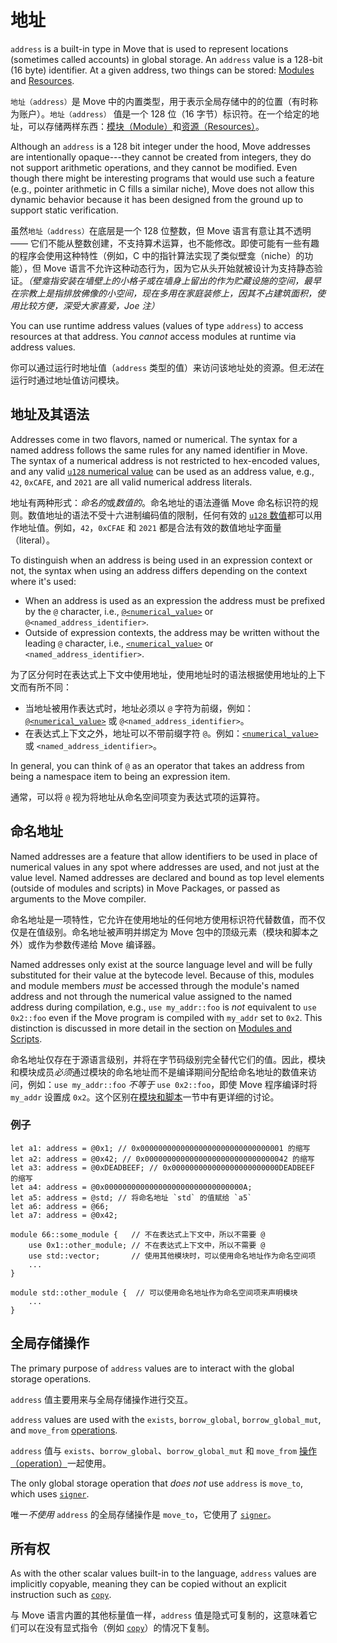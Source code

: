 # 地址

`address` is a built-in type in Move that is used to represent locations (sometimes called accounts) in global storage. An `address` value is a 128-bit (16 byte) identifier. At a given address, two things can be stored: [Modules](./modules-and-scripts.md) and [Resources](./structs-and-resources.md).

`地址（address）`是 Move 中的内置类型，用于表示全局存储中的的位置（有时称为账户）。`地址（address）` 值是一个 128 位（16 字节）标识符。在一个给定的地址，可以存储两样东西：[模块（Module）](./modules-and-scripts.md)和[资源（Resources）](./structs-and-resources.md)。

Although an `address` is a 128 bit integer under the hood, Move addresses are intentionally opaque---they cannot be created from integers, they do not support arithmetic operations, and they cannot be modified. Even though there might be interesting programs that would use such a feature (e.g., pointer arithmetic in C fills a similar niche), Move does not allow this dynamic behavior because it has been designed from the ground up to support static verification.

虽然`地址（address）`在底层是一个 128 位整数，但 Move 语言有意让其不透明 —— 它们不能从整数创建，不支持算术运算，也不能修改。即使可能有一些有趣的程序会使用这种特性（例如，C 中的指针算法实现了类似壁龛（niche）的功能），但 Move 语言不允许这种动态行为，因为它从头开始就被设计为支持静态验证。*（壁龛指安装在墙壁上的小格子或在墙身上留出的作为贮藏设施的空间，最早在宗教上是指排放佛像的小空间，现在多用在家庭装修上，因其不占建筑面积，使用比较方便，深受大家喜爱，Joe 注）*

You can use runtime address values (values of type `address`) to access resources at that address. You *cannot* access modules at runtime via address values.

你可以通过运行时地址值（`address` 类型的值）来访问该地址处的资源。但*无法*在运行时通过地址值访问模块。

## 地址及其语法

Addresses come in two flavors, named or numerical. The syntax for a named address follows the
same rules for any named identifier in Move. The syntax of a numerical address is not restricted
to hex-encoded values, and any valid [`u128` numerical value](./integers.md) can be used as an
address value, e.g., `42`, `0xCAFE`, and `2021` are all valid numerical address
literals.

地址有两种形式：*命名的*或*数值的*。命名地址的语法遵循 Move 命名标识符的规则。数值地址的语法不受十六进制编码值的限制，任何有效的 [`u128` 数值](./integers.md)都可以用作地址值。例如，`42`，`0xCFAE` 和 `2021` 都是合法有效的数值地址字面量（literal）。

To distinguish when an address is being used in an expression context or not, the
syntax when using an address differs depending on the context where it's used:
* When an address is used as an expression the address must be prefixed by the `@` character, i.e., [`@<numerical_value>`](./integers.md) or `@<named_address_identifier>`.
* Outside of expression contexts, the address may be written without the leading `@` character, i.e., [`<numerical_value>`](./integers.md) or `<named_address_identifier>`.

为了区分何时在表达式上下文中使用地址，使用地址时的语法根据使用地址的上下文而有所不同：

* 当地址被用作表达式时，地址必须以 `@` 字符为前缀，例如：[`@<numerical_value>`](./integers.md) 或 `@<named_address_identifier>`。
* 在表达式上下文之外，地址可以不带前缀字符 `@`。例如：[`<numerical_value>`](./integers.md) 或 `<named_address_identifier>`。

In general, you can think of `@` as an operator that takes an address from being a namespace item to being an expression item.

通常，可以将 `@` 视为将地址从命名空间项变为表达式项的运算符。

## 命名地址

Named addresses are a feature that allow identifiers to be used in place of
numerical values in any spot where addresses are used, and not just at the
value level.  Named addresses are declared and bound as top level elements
(outside of modules and scripts) in Move Packages, or passed as arguments
to the Move compiler.

命名地址是一项特性，它允许在使用地址的任何地方使用标识符代替数值，而不仅仅是在值级别。命名地址被声明并绑定为 Move 包中的顶级元素（模块和脚本之外）或作为参数传递给 Move 编译器。

Named addresses only exist at the source language level and will be fully
substituted for their value at the bytecode level. Because of this, modules
and module members _must_ be accessed through the module's named address
and not through the numerical value assigned to the named address during
compilation, e.g., `use my_addr::foo` is _not_ equivalent to `use 0x2::foo`
even if the Move program is compiled with `my_addr` set to `0x2`. This
distinction is discussed in more detail in the section on [Modules and
Scripts](./modules-and-scripts.md).

命名地址仅存在于源语言级别，并将在字节码级别完全替代它们的值。因此，模块和模块成员*必须*通过模块的命名地址而不是编译期间分配给命名地址的数值来访问，例如：`use my_addr::foo` *不等于* `use 0x2::foo`，即使 Move 程序编译时将 `my_addr` 设置成 `0x2`。这个区别在[模块和脚本](./modules-and-scripts.md)一节中有更详细的讨论。

### 例子

```move
let a1: address = @0x1; // 0x00000000000000000000000000000001 的缩写
let a2: address = @0x42; // 0x00000000000000000000000000000042 的缩写
let a3: address = @0xDEADBEEF; // 0x000000000000000000000000DEADBEEF 的缩写
let a4: address = @0x0000000000000000000000000000000A;
let a5: address = @std; // 将命名地址 `std` 的值赋给 `a5`
let a6: address = @66;
let a7: address = @0x42;

module 66::some_module {   // 不在表达式上下文中，所以不需要 @
    use 0x1::other_module; // 不在表达式上下文中，所以不需要 @
    use std::vector;       // 使用其他模块时，可以使用命名地址作为命名空间项
    ...
}

module std::other_module {  // 可以使用命名地址作为命名空间项来声明模块
    ...
}
```

## 全局存储操作

The primary purpose of `address` values are to interact with the global storage operations.

`address` 值主要用来与全局存储操作进行交互。

`address` values are used with the `exists`, `borrow_global`, `borrow_global_mut`, and `move_from` [operations](./global-storage-operators.md).

`address` 值与 `exists`、`borrow_global`、`borrow_global_mut` 和 `move_from` [操作（operation）](./global-storage-operators.md)一起使用。

The only global storage operation that *does not* use `address` is `move_to`, which uses [`signer`](./signer.md).

唯一*不使用* `address` 的全局存储操作是 `move_to`，它使用了 [`signer`](./signer.md)。

## 所有权

As with the other scalar values built-in to the language, `address` values are implicitly copyable, meaning they can be copied without an explicit instruction such as [`copy`](./variables.md#移动和复制).

与 Move 语言内置的其他标量值一样，`address` 值是隐式可复制的，这意味着它们可以在没有显式指令（例如 [`copy`](./variables.md#移动和复制)）的情况下复制。
